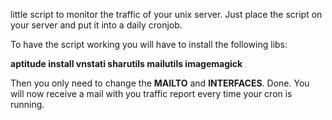 little script to monitor the traffic of your unix server.
Just place the script on your server and put it into a daily cronjob.

To have the script working you will have to install the following libs:

**aptitude install vnstati sharutils mailutils imagemagick**

Then you only need to change the **MAILTO** and **INTERFACES**.
Done. You will now receive a mail with you traffic report every time 
your cron is running.
